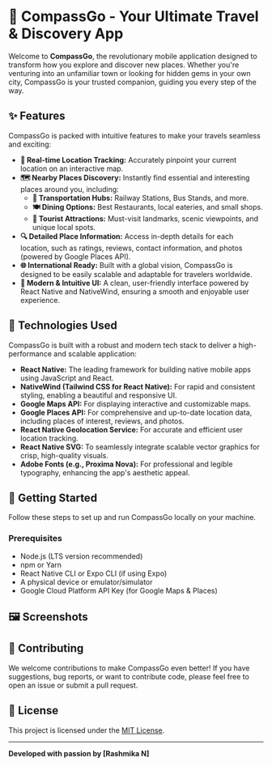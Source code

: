 # 🧭 CompassGo - Your Ultimate Travel & Discovery App

Welcome to **CompassGo**, the revolutionary mobile application designed to transform how you explore and discover new places. Whether you're venturing into an unfamiliar town or looking for hidden gems in your own city, CompassGo is your trusted companion, guiding you every step of the way.

## ✨ Features

CompassGo is packed with intuitive features to make your travels seamless and exciting:

- **📍 Real-time Location Tracking:** Accurately pinpoint your current location on an interactive map.
- **🗺️ Nearby Places Discovery:** Instantly find essential and interesting places around you, including:
  - **🚆 Transportation Hubs:** Railway Stations, Bus Stands, and more.
  - **🍽️ Dining Options:** Best Restaurants, local eateries, and small shops.
  - **🌄 Tourist Attractions:** Must-visit landmarks, scenic viewpoints, and unique local spots.
- **🔍 Detailed Place Information:** Access in-depth details for each location, such as ratings, reviews, contact information, and photos (powered by Google Places API).
- **🌐 International Ready:** Built with a global vision, CompassGo is designed to be easily scalable and adaptable for travelers worldwide.
- **📱 Modern & Intuitive UI:** A clean, user-friendly interface powered by React Native and NativeWind, ensuring a smooth and enjoyable user experience.

## 🚀 Technologies Used

CompassGo is built with a robust and modern tech stack to deliver a high-performance and scalable application:

- **React Native:** The leading framework for building native mobile apps using JavaScript and React.
- **NativeWind (Tailwind CSS for React Native):** For rapid and consistent styling, enabling a beautiful and responsive UI.
- **Google Maps API:** For displaying interactive and customizable maps.
- **Google Places API:** For comprehensive and up-to-date location data, including places of interest, reviews, and photos.
- **React Native Geolocation Service:** For accurate and efficient user location tracking.
- **React Native SVG:** To seamlessly integrate scalable vector graphics for crisp, high-quality visuals.
- **Adobe Fonts (e.g., Proxima Nova):** For professional and legible typography, enhancing the app's aesthetic appeal.

## 🌟 Getting Started

Follow these steps to set up and run CompassGo locally on your machine.

### Prerequisites

- Node.js (LTS version recommended)
- npm or Yarn
- React Native CLI or Expo CLI (if using Expo)
- A physical device or emulator/simulator
- Google Cloud Platform API Key (for Google Maps & Places)

## 🖼️ Screenshots

## 🤝 Contributing

We welcome contributions to make CompassGo even better! If you have suggestions, bug reports, or want to contribute code, please feel free to open an issue or submit a pull request.

## 📄 License

This project is licensed under the [MIT License](LICENSE).

---

**Developed with passion by [Rashmika N]**
